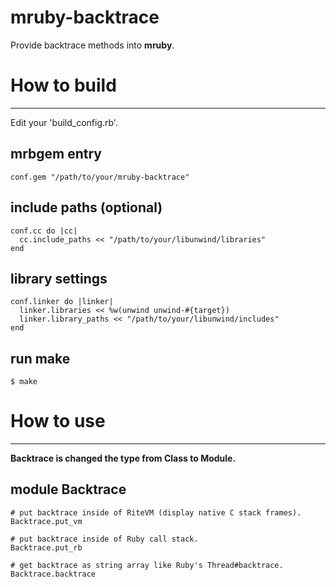 mruby-backtrace
====

Provide backtrace methods into __mruby__.

# How to build
----

Edit your 'build_config.rb'.

## mrbgem entry

    conf.gem "/path/to/your/mruby-backtrace"

## include paths (optional)

    conf.cc do |cc|
      cc.include_paths << "/path/to/your/libunwind/libraries"
    end

## library settings

    conf.linker do |linker|
      linker.libraries << %w(unwind unwind-#{target})
      linker.library_paths << "/path/to/your/libunwind/includes"
    end

## run make

    $ make


# How to use
----

__Backtrace is changed the type from Class to Module.__

## module Backtrace

    # put backtrace inside of RiteVM (display native C stack frames).
    Backtrace.put_vm

    # put backtrace inside of Ruby call stack.
    Backtrace.put_rb

    # get backtrace as string array like Ruby's Thread#backtrace.
    Backtrace.backtrace
